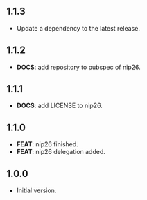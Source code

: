 ## 1.1.3

 - Update a dependency to the latest release.

## 1.1.2

 - **DOCS**: add repository to pubspec of nip26.

## 1.1.1

 - **DOCS**: add LICENSE to nip26.

## 1.1.0

 - **FEAT**: nip26 finished.
 - **FEAT**: nip26 delegation added.

## 1.0.0

- Initial version.
